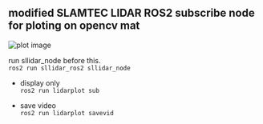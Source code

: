 ## modified SLAMTEC LIDAR ROS2 subscribe node for ploting on opencv mat
![plot image](https://files.catbox.moe/xj1lz5.webp)

run sllidar_node before this.  
`ros2 run sllidar_ros2 sllidar_node`  
  
  
 - display only  
`ros2 run lidarplot sub`

  
 - save video  
`ros2 run lidarplot savevid`

